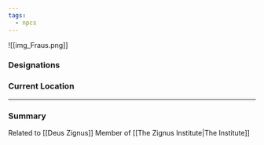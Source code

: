 ```yaml
---
tags:
  - npcs
---
```

![[img_Fraus.png]]
### Designations


### Current Location


___
### Summary
Related to [[Deus Zignus]]
Member of [[The Zignus Institute|The Institute]]
